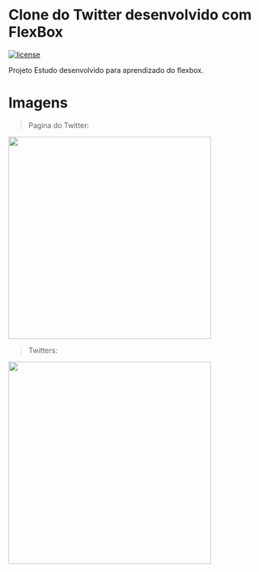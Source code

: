 # Clone do Twitter desenvolvido com FlexBox 
[![license](https://img.shields.io/github/license/mashape/apistatus.svg)](https://opensource.org/licenses/MIT)

Projeto Estudo desenvolvido para aprendizado do flexbox.

# Imagens

> Pagina do Twitter:
<img src="https://https://github.com/JoanesMiranda/twitter-flexbox/blob/master/imagens/pagina_twitter.png" width="400" />

> Twitters:
<img src="https://https://github.com/JoanesMiranda/twitter-flexbox/blob/master/imagens/twitters.png" width="400" />
